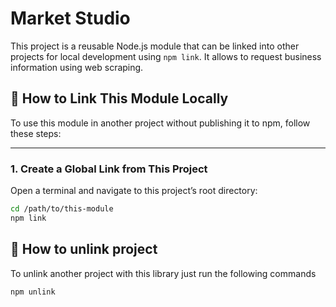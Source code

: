 # Market Studio

This project is a reusable Node.js module that can be linked into other projects for local development using `npm link`. It allows to request business information using web scraping.

## 🔗 How to Link This Module Locally

To use this module in another project without publishing it to npm, follow these steps:

---

### 1. Create a Global Link from This Project

Open a terminal and navigate to this project’s root directory:

```bash
cd /path/to/this-module
npm link
```


## 🔗 How to unlink project

To unlink another project with this library just run the following commands
```bash
npm unlink
```

